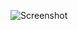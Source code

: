 ![Screenshot](https://raw.githubusercontent.com/Cryakl/Ultimate-RAT-Collection/refs/heads/main/ProspyRat/Screenshot.png)
